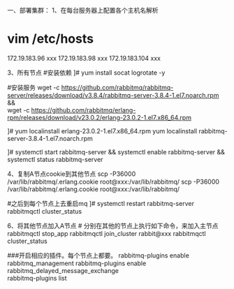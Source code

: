 一、部署集群：
1、在每台服务器上配置各个主机名解析
# vim /etc/hosts
172.19.183.96   xxx
172.19.183.98 xxx
172.19.183.104  xxx

3、所有节点
\#安装依赖
]# yum install socat logrotate -y

\#安装服务
wget -c https://github.com/rabbitmq/rabbitmq-server/releases/download/v3.8.4/rabbitmq-server-3.8.4-1.el7.noarch.rpm &&\
wget -c https://github.com/rabbitmq/erlang-rpm/releases/download/v23.0.2/erlang-23.0.2-1.el7.x86_64.rpm

]#
yum localinstall erlang-23.0.2-1.el7.x86_64.rpm
yum localinstall rabbitmq-server-3.8.4-1.el7.noarch.rpm

]#
systemctl start rabbitmq-server && systemctl enable rabbitmq-server && systemctl status rabbitmq-server

4、复制A节点cookie到其他节点
scp -P36000 /var/lib/rabbitmq/.erlang.cookie root@xxx:/var/lib/rabbitmq/
scp -P36000 /var/lib/rabbitmq/.erlang.cookie root@xxx:/var/lib/rabbitmq/

\#之后到每个节点上去重启mq
]# 
systemctl restart rabbitmq-server
rabbitmqctl cluster_status

6、将其他节点加入A节点
\# 分别在其他的节点上执行如下命令，来加入主节点
rabbitmqctl stop_app
rabbitmqctl join_cluster rabbit@xxx
rabbitmqctl cluster_status

\###开启相应的插件。每个节点上都要。
rabbitmq-plugins enable rabbitmq_management
rabbitmq-plugins enable rabbitmq_delayed_message_exchange  
rabbitmq-plugins list